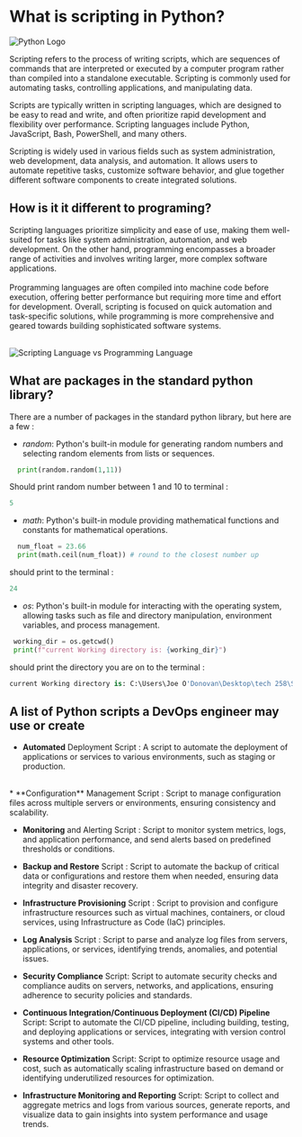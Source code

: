# What is scripting in Python? 

![Python Logo](https://i0.wp.com/build5nines.com/wp-content/uploads/2023/02/Get_Started_Python_Scripting_Featured_Image.jpg)


Scripting refers to the process of writing scripts, which are sequences of commands that are interpreted or executed by a computer program rather than compiled into a standalone executable. Scripting is commonly used for automating tasks, controlling applications, and manipulating data.

Scripts are typically written in scripting languages, which are designed to be easy to read and write,
and often prioritize rapid development and flexibility over performance.
Scripting languages include Python, JavaScript, Bash, PowerShell, and many others.

Scripting is widely used in various fields such as system administration, web development, data analysis, and automation. It allows users to automate repetitive tasks, customize software behavior, and glue together different software components to create integrated solutions.

## How is it it different to programing?

Scripting languages prioritize simplicity and ease of use,
making them well-suited for tasks like system administration,
automation, and web development. On the other hand, programming
encompasses a broader range of activities and involves writing
larger, more complex software applications. 
<br>
<br>
Programming languages
are often compiled into machine code before execution, offering better performance but requiring more time and effort for development.
Overall, scripting is focused on quick automation and task-specific solutions, 
while programming is more comprehensive and geared towards building sophisticated 
software systems.
<br>
<br>

![Scripting Language vs Programming Language](https://visionx.io/wp-content/uploads/2023/03/Scripting-Language-vs-Programming-Language-300x300.png)

## What are packages in the standard python library?


There are a number of packages in the standard python library, but here are a few : 

* *random*: Python's built-in module for generating random numbers and selecting random elements from lists or sequences.
````python
  print(random.random(1,11))
````
Should print random number between 1 and 10 to terminal : 
````python 
5
````

* *math*: Python's built-in module providing mathematical functions and constants for mathematical operations.
````python
  num_float = 23.66
  print(math.ceil(num_float)) # round to the closest number up
````
should print to the terminal : 
````python 
24
````

* *os*: Python's built-in module for interacting with the operating system, allowing tasks such as file and directory manipulation, environment variables, and process management.
````python
 working_dir = os.getcwd()
 print(f"current Working directory is: {working_dir}")
````
should print the directory you are on to the terminal : 
````python 
current Working directory is: C:\Users\Joe O'Donovan\Desktop\tech 258\SpartaGitHub\python_learning\scripting
````

## A list of Python scripts a DevOps engineer may use or create


* **Automated** Deployment Script : A script to automate the deployment of applications or services to various environments, such as staging or production.
<br>
* **Configuration** Management Script :  Script to manage configuration files across multiple servers or environments, ensuring consistency and scalability.

* **Monitoring** and Alerting Script : Script to monitor system metrics, logs, and application performance, and send alerts based on predefined thresholds or conditions.

* **Backup and Restore**  Script : Script to automate the backup of critical data or configurations and restore them when needed, ensuring data integrity and disaster recovery.

* **Infrastructure Provisioning** Script :  Script to provision and configure infrastructure resources such as virtual machines, containers, or cloud services, using Infrastructure as Code (IaC) principles.

* **Log Analysis** Script : Script to parse and analyze log files from servers, applications, or services, identifying trends, anomalies, and potential issues.

* **Security Compliance** Script: Script to automate security checks and compliance audits on servers, networks, and applications, ensuring adherence to security policies and standards.

* **Continuous Integration/Continuous Deployment (CI/CD) Pipeline** Script: Script to automate the CI/CD pipeline, including building, testing, and deploying applications or services, integrating with version control systems and other tools.

* **Resource Optimization** Script: Script to optimize resource usage and cost, such as automatically scaling infrastructure based on demand or identifying underutilized resources for optimization.

* **Infrastructure Monitoring and Reporting** Script: Script to collect and aggregate metrics and logs from various sources, generate reports, and visualize data to gain insights into system performance and usage trends.